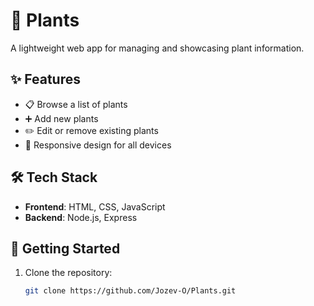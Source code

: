 # 🌱 Plants

A lightweight web app for managing and showcasing plant information.

## ✨ Features
- 📋 Browse a list of plants
- ➕ Add new plants
- ✏️ Edit or remove existing plants
- 📱 Responsive design for all devices

## 🛠 Tech Stack
- **Frontend**: HTML, CSS, JavaScript
- **Backend**: Node.js, Express

## 🚀 Getting Started
1. Clone the repository:
   ```bash
   git clone https://github.com/Jozev-O/Plants.git
